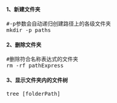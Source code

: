 #### 1、新建文件夹
<pre class="prettyprint lang-s">
#-p参数会自动递归创建路径上的各级文件夹
mkdir -p paths 
</pre>
#### 2、删除文件夹
<pre class="prettyprint lang-s">
#删除符合名称表达式的文件夹
rm -rf pathExpress 
</pre>
#### 3、显示文件夹内的文件树
<pre class="prettyprint lang-s">
tree [folderPath]
</pre>